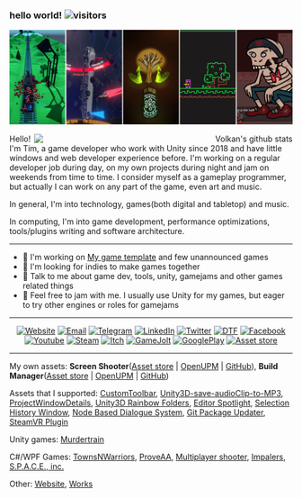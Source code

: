 ### hello world!   ![visitors](https://visitor-badge.glitch.me/badge?page_id=Team-on.Team-on)

![Header](Header/Header1.jpg)

<p align="right">
  <a href="https://github.com/anuraghazra/github-readme-stats">
    <img width="460" align="right" alt="Volkan's github stats" src="https://github-readme-stats.vercel.app/api?username=Team-on&count_private=true&show_icons=true&include_all_commits=true&theme=dark" />
<!---   <img width="460" align="right" alt="Volkan's github stats" src="https://github-readme-stats.vercel.app/api/top-langs/?username=Team-on&layout=compact" /> --->
  </a>
</p>

Hello! I'm Tim, a game developer who work with Unity since 2018 and have little windows and web developer experience before. I'm working on a regular developer job during day, on my own projects during night and jam on weekends from time to time. I consider myself as a gameplay programmer, but actually I can work on any part of the game, even art and music.

In general, I'm into technology, games(both digital and tabletop) and music.

In computing, I'm into game development, performance optimizations, tools/plugins writing and software architecture.

--------------

- 🔨 I'm working on [My game template](https://github.com/Team-on/UnityGameTemplate) and few unannounced games
- 👯 I'm looking for indies to make games together
- 💬 Talk to me about game dev, tools, unity, gamejams and other games related things
- 🍯 Feel free to jam with me. I usually use Unity for my games, but eager to try other engines or roles for gamejams

--------------

<p align="center">
<a href="https://team-on.github.io/"><img alt="Website" src="https://img.shields.io/badge/Website-team--on.github.io-blue?style=flat-square&logo=google-chrome"></a>
<a href="mailto:timonsol13@gmail.com"><img alt="Email" src="https://img.shields.io/badge/Email-timonsol13@gmail.com-blue?style=flat-square&logo=gmail"></a>
<a href="https://t.me/Team0on"><img alt="Telegram" src="https://img.shields.io/badge/telegram-Team0on-blue?style=flat-square&logo=telegram"></a>
<a href="https://www.linkedin.com/in/timofeii-solonchuk-29030a167/"><img alt="LinkedIn" src="https://img.shields.io/badge/LinkedIn-Timofeii%20Solonchuk-blue?style=flat-square&logo=linkedin"></a>
<a href="https://twitter.com/team_on0"><img alt="Twitter" src="https://img.shields.io/badge/Twitter-team__on0-blue?style=flat-square&logo=twitter"></a>
<a href="https://dtf.ru/u/70674-team-on"><img alt="DTF" src="https://img.shields.io/badge/DTF-team__on0-blue?style=flat-square&logo=dtf"></a>
<a href="https://www.facebook.com/teamonsol/"><img alt="Facebook" src="https://img.shields.io/badge/Facebook-team__on0-blue?style=flat-square&logo=facebook"></a>
<a href="https://www.youtube.com/channel/UCIr2wSWnIb9JJ-MV66JqIJw/"><img alt="Youtube" src="https://img.shields.io/badge/Youtube-team__on0-blue?style=flat-square&logo=Youtube"></a>
<a href="https://steamcommunity.com/id/team_on_"><img alt="Steam" src="https://img.shields.io/badge/Steam-Team--on-blue?style=flat-square&logo=steam"></a>
<a href="https://teamon.itch.io/"><img alt="Itch" src="https://img.shields.io/badge/Itch-Team--on-blue?style=flat-square&logo=itch.io"></a>
<a href="https://gamejolt.com/@Team-on"><img alt="GameJolt" src="https://img.shields.io/badge/Game Jolt-Team--on-blue?style=flat-square&logo=game-jolt"></a>
<a href="https://play.google.com/store/apps/dev?id=8670524838690116021"><img alt="GooglePlay" src="https://img.shields.io/badge/Google Play-Team--on-blue?style=flat-square&logo=Google-Play"></a>
<a href="https://assetstore.unity.com/publishers/50926?preview=1"><img alt="Asset store" src="https://img.shields.io/badge/Asset store-Team--on-blue?style=flat-square&logo=Unity"></a>
</p>

--------------

My own assets: **Screen Shooter**([Asset store](https://assetstore.unity.com/packages/slug/188939) | [OpenUPM](https://openupm.com/packages/com.teamon.screenshooter.html) | [GitHub](https://github.com/Team-on/UnityScreenShooter)), **Build Manager**([Asset store](https://assetstore.unity.com/packages/slug/188940) | [OpenUPM](https://openupm.com/packages/com.teamon.buildmanager.html) | [GitHub](https://github.com/Team-on/UnityBuildManager))

Assets that I supported: [CustomToolbar](https://github.com/Team-on/CustomToolbar), [Unity3D-save-audioClip-to-MP3](https://github.com/Team-on/Unity3D-save-audioClip-to-MP3), [ProjectWindowDetails](https://github.com/Team-on/ProjectWindowDetails), [Unity3D Rainbow Folders](https://github.com/Team-on/unity3d-rainbow-folders), [Editor Spotlight](https://github.com/Team-on/unity-editor-spotlight), [Selection History Window](https://github.com/Team-on/unity-history-window), [Node Based Dialogue System](https://github.com/Team-on/NodeBasedDialogueSystem), [Git Package Updater](https://github.com/Team-on/UnityGitPackageUpdater), [SteamVR Plugin](https://github.com/Team-on/steamvr_unity_plugin)

Unity games: [Murdertrain](https://github.com/savik-games/Murdertrain-A-Comin)

C#/WPF Games: [TownsNWarriors](https://github.com/Team-on/TownsNWarriors), [ProveAA](https://github.com/Team-on/ProveAA), [Multiplayer shooter](https://github.com/Team-on/Multiplayer-shooter), [Impalers](https://github.com/Team-on/Impalers), [S.P.A.C.E., inc.](https://github.com/Team-on/LD42)

Other: [Website](https://github.com/Team-on/team-on.github.io), [Works](https://github.com/Team-on/works)
